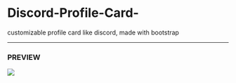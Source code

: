 # Discord-Profile-Card-
customizable profile card like discord, made with bootstrap

___

### PREVIEW

![](https://cdn.discordapp.com/attachments/773221397928869888/825100608166952980/card_preview.png)
